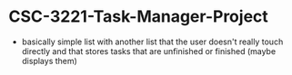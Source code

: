 # CSC-3221-Task-Manager-Project
- basically simple list with another list that the user doesn't really touch directly and that stores tasks that are unfinished or finished (maybe displays them)
